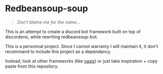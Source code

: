 # Redbeansoup-soup

> *Don't blame me for the name...*

This is an attempt to create a discord bot framework built on top of discordeno, while rewriting redbeansoup-bot.

This is a personnal project. Since I cannot warranty I will maintain it, it don't recommand to include this project as a dependancy.

Instead, look at other frameworks (like [oasis](https://github.com/yuzudev/oasis)) or just take inspiration + copy paste from this repository.

